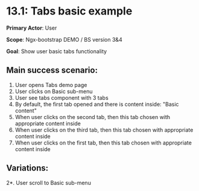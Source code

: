 13.1: Tabs basic example
========================
**Primary Actor**: User

**Scope**: Ngx-bootstrap DEMO / BS version 3&4

**Goal**: Show user basic tabs functionality

Main success scenario:
----------------------
1. User opens Tabs demo page
2. User clicks on Basic sub-menu
3. User see tabs component with 3 tabs
4. By default, the first tab opened and there is content inside: "Basic content"
5. When user clicks on the second tab, then this tab chosen with appropriate content inside
6. When user clicks on the third tab, then this tab chosen with appropriate content inside
7. When user clicks on the first tab, then this tab chosen with appropriate content inside

Variations:
-----------
2*. User scroll to Basic sub-menu
